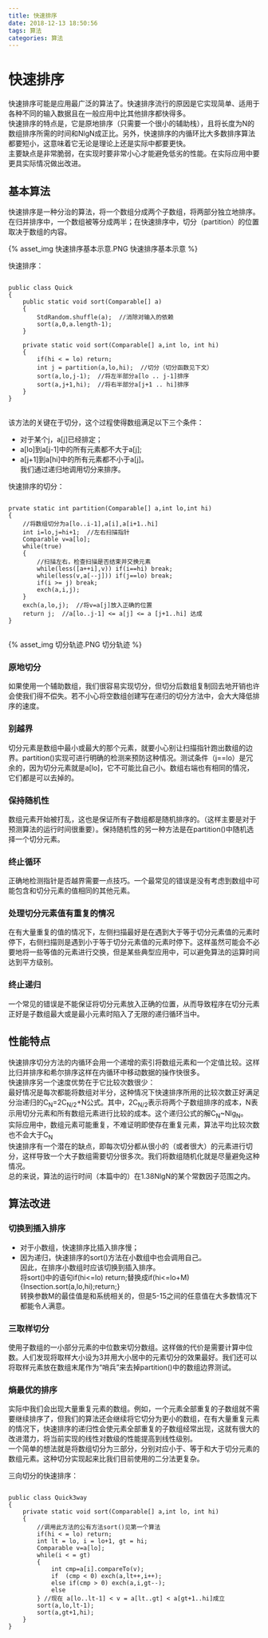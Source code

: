 ```yaml
---
title: 快速排序
date: 2018-12-13 18:50:56
tags: 算法
categories: 算法
---
```


# 快速排序

快速排序可能是应用最广泛的算法了。快速排序流行的原因是它实现简单、适用于各种不同的输入数据且在一般应用中比其他排序都快得多。  
快速排序的特点是，它是原地排序（只需要一个很小的辅助栈），且将长度为N的数组排序所需的时间和NlgN成正比。另外，快速排序的内循环比大多数排序算法都要短小，这意味着它无论是理论上还是实际中都要更快。  
主要缺点是非常脆弱，在实现时要非常小心才能避免低劣的性能。在实际应用中要更具实际情况做出改进。  

## 基本算法

快速排序是一种分治的算法，将一个数组分成两个子数组，将两部分独立地排序。在归并排序中，一个数组被等分成两半；在快速排序中，切分（partition）的位置取决于数组的内容。  

{% asset_img 快速排序基本示意.PNG 快速排序基本示意 %}  

快速排序：  

<pre>
<code>
public class Quick
{
    public static void sort(Comparable[] a)
    {
        StdRandom.shuffle(a);  //消除对输入的依赖
        sort(a,0,a.length-1);
    }

    private static void sort(Comparable[] a,int lo, int hi)
    {
        if(hi < = lo) return;
        int j = partition(a,lo,hi);  //切分（切分函数见下文）
        sort(a,lo,j-1);  //将左半部分a[lo .. j-1]排序
        sort(a,j+1,hi);  //将右半部分a[j+1 .. hi]排序
    }
}
</code>
</pre>

该方法的关键在于切分，这个过程使得数组满足以下三个条件：  
* 对于某个j，a[j]已经排定；
* a[lo]到a[j-1]中的所有元素都不大于a[j];
* a[j+1]到a[hi]中的所有元素都不小于a[j]。  
我们通过递归地调用切分来排序。  

快速排序的切分：  

<pre>
<code>
prvate static int partition(Comparable[] a,int lo,int hi)
{
    //将数组切分为a[lo..i-1],a[i],a[i+1..hi]  
    int i=lo,j=hi+1;  //左右扫描指针
    Comparable v=a[lo];
    while(true)
    {
        //扫描左右，检查扫描是否结束并交换元素  
        while(less([a++i],v)) if(i==hi) break;
        while(less(v,a[--j])) if(j==lo) break;
        if(i >= j) break;
        exch(a,i,j);
    }
    exch(a,lo,j);  //将v=a[j]放入正确的位置
    return j;  //a[lo..j-1] <= a[j] <= a [j+1..hi] 达成
}
</code>
</pre>

{% asset_img 切分轨迹.PNG 切分轨迹 %}

### 原地切分

如果使用一个辅助数组，我们很容易实现切分，但切分后数组复制回去地开销也许会使我们得不偿失。若不小心将空数组创建写在递归的切分方法中，会大大降低排序的速度。  

### 别越界

切分元素是数组中最小或最大的那个元素，就要小心别让扫描指针跑出数组的边界。partition()实现可进行明确的检测来预防这种情况。测试条件（j==lo）是冗余的，因为切分元素就是a[lo]，它不可能比自己小。数组右端也有相同的情况，它们都是可以去掉的。  

### 保持随机性

数组元素开始被打乱，这也是保证所有子数组都是随机排序的。（这样主要是对于预测算法的运行时间很重要）。保持随机性的另一种方法是在partition()中随机选择一个切分元素。  

### 终止循环

正确地检测指针是否越界需要一点技巧。一个最常见的错误是没有考虑到数组中可能包含和切分元素的值相同的其他元素。  

### 处理切分元素值有重复的情况

在有大量重复的值的情况下，左侧扫描最好是在遇到大于等于切分元素值的元素时停下，右侧扫描则是遇到小于等于切分元素值的元素时停下。这样虽然可能会不必要地将一些等值的元素进行交换，但是某些典型应用中，可以避免算法的运算时间达到平方级别。  

### 终止递归

一个常见的错误是不能保证将切分元素放入正确的位置，从而导致程序在切分元素正好是子数组最大或是最小元素时陷入了无限的递归循环当中。  

## 性能特点

快速排序切分方法的内循环会用一个递增的索引将数组元素和一个定值比较。这样比归并排序和希尔排序这样在内循环中移动数据的操作快很多。  
快速排序另一个速度优势在于它比较次数很少：  
最好情况是每次都能将数组对半分，这种情况下快速排序所用的比较次数正好满足分治递归的C<sub>N</sub>=2C<sub>N/2</sub>+N公式。其中，2C<sub>N/2</sub>表示将两个子数组排序的成本，N表示用切分元素和所有数组元素进行比较的成本。这个递归公式的解C<sub>N</sub>~Nlg<sub>N</sub>。  
实际应用中，数组元素可能重复，不难证明即使存在重复元素，算法平均比较次数也不会大于C<sub>N</sub>  
快速排序有一个潜在的缺点，即每次切分都从很小的（或者很大）的元素进行切分，这样导致一个大子数组需要切分很多次。我们将数组随机化就是尽量避免这种情况。  
总的来说，算法的运行时间（本篇中的）在1.38NlgN的某个常数因子范围之内。

## 算法改进

### 切换到插入排序

* 对于小数组，快速排序比插入排序慢；
* 因为递归，快速排序的sort()方法在小数组中也会调用自己。  
因此，在排序小数组时应该切换到插入排序。  
将sort()中的语句if(hi<=lo) return;替换成if(hi<=lo+M){Insection.sort(a,lo,hi);return;}  
转换参数M的最佳值是和系统相关的，但是5-15之间的任意值在大多数情况下都能令人满意。  

### 三取样切分

使用子数组的一小部分元素的中位数来切分数组。这样做的代价是需要计算中位数。人们发现将取样大小设为3并用大小居中的元素切分的效果最好。我们还可以将取样元素放在数组末尾作为“哨兵”来去掉partition()中的数组边界测试。

### 熵最优的排序

实际中我们会出现大量重复元素的数组。例如，一个元素全部重复的子数组就不需要继续排序了，但我们的算法还会继续将它切分为更小的数组，在有大量重复元素的情况下，快速排序的递归性会使元素全部重复的子数组经常出现，这就有很大的改进潜力，将当前实现的线性对数级的性能提高到线性级别。  
一个简单的想法就是将数组切分为三部分，分别对应小于、等于和大于切分元素的数组元素。这种切分实现起来比我们目前使用的二分法更复杂。  

三向切分的快速排序：  

<pre>
<code>
public class Quick3way
{
    private static void sort(Comparable[] a,int lo, int hi)
    {
        //调用此方法的公有方法sort()见第一个算法
        if(hi < = lo) return;
        int lt = lo, i = lo+1, gt = hi;
        Comparable v=a[lo];
        while(i < = gt)
        {
            int cmp=a[i].compareTo(v);
            if  (cmp < 0) exch(a,lt++,i++);
            else if(cmp > 0) exch(a,i,gt--);
            else
        } //现在 a[lo..lt-1] < v = a[lt..gt] < a[gt+1..hi]成立
        sort(a,lo,lt-1);
        sort(a,gt+1,hi);
    }
}
</code>
</pre>

